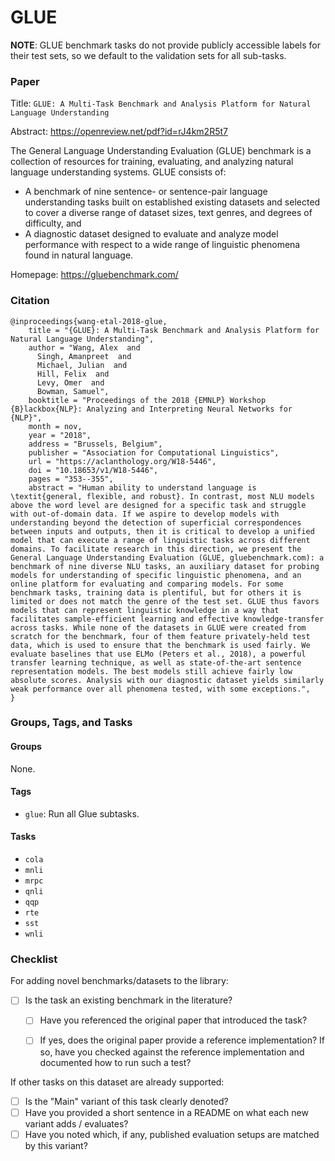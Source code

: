 # GLUE
**NOTE**: GLUE benchmark tasks do not provide publicly accessible labels for their test sets, so we default to the validation sets for all sub-tasks.

### Paper

Title: `GLUE: A Multi-Task Benchmark and Analysis Platform for Natural Language Understanding`

Abstract: https://openreview.net/pdf?id=rJ4km2R5t7

The General Language Understanding Evaluation (GLUE) benchmark is a collection of
resources for training, evaluating, and analyzing natural language understanding
systems. GLUE consists of:
- A benchmark of nine sentence- or sentence-pair language understanding tasks built
on established existing datasets and selected to cover a diverse range of dataset
sizes, text genres, and degrees of difficulty, and
- A diagnostic dataset designed to evaluate and analyze model performance with
respect to a wide range of linguistic phenomena found in natural language.

Homepage: https://gluebenchmark.com/

### Citation

```
@inproceedings{wang-etal-2018-glue,
    title = "{GLUE}: A Multi-Task Benchmark and Analysis Platform for Natural Language Understanding",
    author = "Wang, Alex  and
      Singh, Amanpreet  and
      Michael, Julian  and
      Hill, Felix  and
      Levy, Omer  and
      Bowman, Samuel",
    booktitle = "Proceedings of the 2018 {EMNLP} Workshop {B}lackbox{NLP}: Analyzing and Interpreting Neural Networks for {NLP}",
    month = nov,
    year = "2018",
    address = "Brussels, Belgium",
    publisher = "Association for Computational Linguistics",
    url = "https://aclanthology.org/W18-5446",
    doi = "10.18653/v1/W18-5446",
    pages = "353--355",
    abstract = "Human ability to understand language is \textit{general, flexible, and robust}. In contrast, most NLU models above the word level are designed for a specific task and struggle with out-of-domain data. If we aspire to develop models with understanding beyond the detection of superficial correspondences between inputs and outputs, then it is critical to develop a unified model that can execute a range of linguistic tasks across different domains. To facilitate research in this direction, we present the General Language Understanding Evaluation (GLUE, gluebenchmark.com): a benchmark of nine diverse NLU tasks, an auxiliary dataset for probing models for understanding of specific linguistic phenomena, and an online platform for evaluating and comparing models. For some benchmark tasks, training data is plentiful, but for others it is limited or does not match the genre of the test set. GLUE thus favors models that can represent linguistic knowledge in a way that facilitates sample-efficient learning and effective knowledge-transfer across tasks. While none of the datasets in GLUE were created from scratch for the benchmark, four of them feature privately-held test data, which is used to ensure that the benchmark is used fairly. We evaluate baselines that use ELMo (Peters et al., 2018), a powerful transfer learning technique, as well as state-of-the-art sentence representation models. The best models still achieve fairly low absolute scores. Analysis with our diagnostic dataset yields similarly weak performance over all phenomena tested, with some exceptions.",
}
```

### Groups, Tags, and Tasks

#### Groups

None.

#### Tags

* `glue`: Run all Glue subtasks.

#### Tasks

* `cola`
* `mnli`
* `mrpc`
* `qnli`
* `qqp`
* `rte`
* `sst`
* `wnli`

### Checklist

For adding novel benchmarks/datasets to the library:
* [ ] Is the task an existing benchmark in the literature?
  * [ ] Have you referenced the original paper that introduced the task?
  * [ ] If yes, does the original paper provide a reference implementation? If so, have you checked against the reference implementation and documented how to run such a test?


If other tasks on this dataset are already supported:
* [ ] Is the "Main" variant of this task clearly denoted?
* [ ] Have you provided a short sentence in a README on what each new variant adds / evaluates?
* [ ] Have you noted which, if any, published evaluation setups are matched by this variant?
